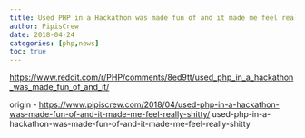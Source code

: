```yaml
---
title: Used PHP in a Hackathon was made fun of and it made me feel really shitty
author: PipisCrew
date: 2018-04-24
categories: [php,news]
toc: true
---
```


https://www.reddit.com/r/PHP/comments/8ed9tt/used_php_in_a_hackathon_was_made_fun_of_and_it/

origin - https://www.pipiscrew.com/2018/04/used-php-in-a-hackathon-was-made-fun-of-and-it-made-me-feel-really-shitty/ used-php-in-a-hackathon-was-made-fun-of-and-it-made-me-feel-really-shitty